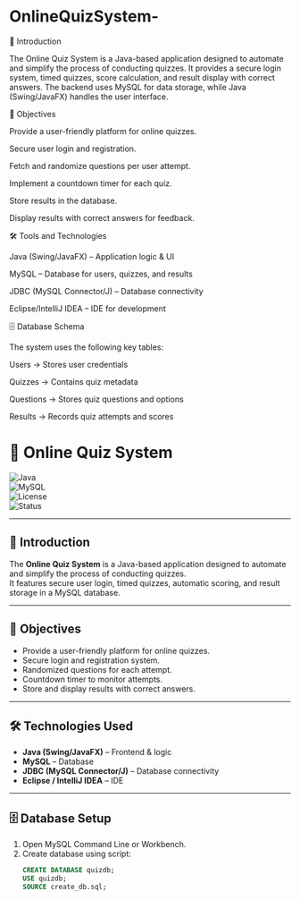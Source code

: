 # OnlineQuizSystem-

📖 Introduction

The Online Quiz System is a Java-based application designed to automate and simplify the process of conducting quizzes. It provides a secure login system, timed quizzes, score calculation, and result display with correct answers. The backend uses MySQL for data storage, while Java (Swing/JavaFX) handles the user interface.

🎯 Objectives

Provide a user-friendly platform for online quizzes.

Secure user login and registration.

Fetch and randomize questions per user attempt.

Implement a countdown timer for each quiz.

Store results in the database.

Display results with correct answers for feedback.

🛠️ Tools and Technologies

Java (Swing/JavaFX) – Application logic & UI

MySQL – Database for users, quizzes, and results

JDBC (MySQL Connector/J) – Database connectivity

Eclipse/IntelliJ IDEA – IDE for development

🗄️ Database Schema

The system uses the following key tables:

Users → Stores user credentials

Quizzes → Contains quiz metadata

Questions → Stores quiz questions and options

Results → Records quiz attempts and scores

# 📘 Online Quiz System  

![Java](https://img.shields.io/badge/Java-17-red?style=for-the-badge&logo=java)  
![MySQL](https://img.shields.io/badge/MySQL-Database-blue?style=for-the-badge&logo=mysql)  
![License](https://img.shields.io/badge/License-MIT-green?style=for-the-badge)  
![Status](https://img.shields.io/badge/Status-Active-success?style=for-the-badge)  

---

## 📖 Introduction  
The **Online Quiz System** is a Java-based application designed to automate and simplify the process of conducting quizzes.  
It features secure user login, timed quizzes, automatic scoring, and result storage in a MySQL database.  

---

## 🎯 Objectives  
- Provide a user-friendly platform for online quizzes.  
- Secure login and registration system.  
- Randomized questions for each attempt.  
- Countdown timer to monitor attempts.  
- Store and display results with correct answers.  

---

## 🛠️ Technologies Used  
- **Java (Swing/JavaFX)** – Frontend & logic  
- **MySQL** – Database  
- **JDBC (MySQL Connector/J)** – Database connectivity  
- **Eclipse / IntelliJ IDEA** – IDE  

---

## 🗄️ Database Setup  
1. Open MySQL Command Line or Workbench.  
2. Create database using script:  
   ```sql
   CREATE DATABASE quizdb;
   USE quizdb;
   SOURCE create_db.sql;
